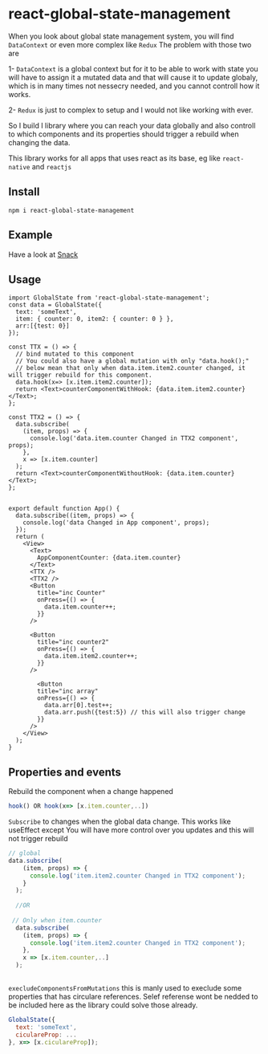 # react-global-state-management
When you look about global state management system, you will find `DataContext` or even more complex like `Redux`
The problem with those two are 

1- `DataContext` is a global context but for it to be able to work with state you will have to assign it a mutated data and that will cause it to update globaly, which is in many times not nessecry needed, and you cannot controll how it works.

2- `Redux` is just to complex to setup and I would not like working with ever.

So I build I library where you can reach your data globally and also controll to which components and its properties should trigger a rebuild when changing the data.

This library works for all apps that uses react as its base, eg like `react-native` and `reactjs`

## Install
`npm i react-global-state-management`

## Example 
Have a look at [Snack](https://snack.expo.dev/@alentoma/globalstate)

## Usage
```tsx
import GlobalState from 'react-global-state-management';
const data = GlobalState({
  text: 'someText',
  item: { counter: 0, item2: { counter: 0 } },
  arr:[{test: 0}]
});

const TTX = () => {
  // bind mutated to this component 
  // You could also have a global mutation with only "data.hook();"
  // below mean that only when data.item.item2.counter changed, it will trigger rebuild for this component.
  data.hook(x=> [x.item.item2.counter]); 
  return <Text>counterComponentWithHook: {data.item.item2.counter}</Text>;
};

const TTX2 = () => {
  data.subscribe(
    (item, props) => {
      console.log('data.item.counter Changed in TTX2 component', props);
    },
    x => [x.item.counter]
  );
  return <Text>counterComponentWithoutHook: {data.item.counter}</Text>;
};


export default function App() {
  data.subscribe((item, props) => {
    console.log('data Changed in App component', props);
  });
  return (
    <View>
      <Text>
        AppComponentCounter: {data.item.counter}
      </Text>
      <TTX />
      <TTX2 />
      <Button
        title="inc Counter"
        onPress={() => {
          data.item.counter++;
        }}
      />

      <Button
        title="inc counter2"
        onPress={() => {
          data.item.item2.counter++;
        }}
      />

        <Button
        title="inc array"
        onPress={() => {
          data.arr[0].test++;
          data.arr.push({test:5}) // this will also trigger change
        }}
      />
    </View>
  );
}

```

## Properties and events
Rebuild the component when a change happened
```js
hook() OR hook(x=> [x.item.counter,..])
```

`Subscribe` to changes when the global data change. This works like useEffect except You will have more control over you updates and this will not trigger rebuild
```js
// global
data.subscribe(
    (item, props) => {
      console.log('item.item2.counter Changed in TTX2 component');
    }
  ); 
  
  //OR
  
 // Only when item.counter
  data.subscribe(
    (item, props) => {
      console.log('item.item2.counter Changed in TTX2 component');
    },
    x => [x.item.counter,..]
  );  
  
  ```
`execludeComponentsFromMutations` this is manly used to execlude some properties that has circulare references.
Selef referense wont be nedded to be included here as the library could solve those already.

```js
GlobalState({
  text: 'someText',
  ciculareProp: ...
}, x=> [x.ciculareProp]);

```